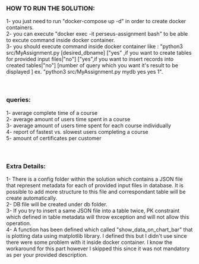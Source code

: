 <h3>
HOW TO RUN THE SOLUTION:
 </h3>

1- you just need to run "docker-compose up -d" in order to create docker containers.</br>
2- you can execute "docker exec -it perseus-assignment bash" to be able to excute command inside docker container.</br>
3- you should execute command inside docker container like : "python3 src/MyAssignment.py [desired_dbname] ["yes" ,if you want to create tables for provided input files|"no"] ["yes",if you want to insert records into created tables|"no"] [number of query which you want it's result to be displayed ] ex. "python3 src/MyAssignment.py mydb yes yes 1".</br></br></br>
<h3>
queries:
  </h3>
  1- average complete time of a course</br>
  2- average amount of users time spent in a course</br>
  3- average amount of users time spent for each course individually</br>
  4- report of fastest vs. slowest users completing a course</br>
  5- amount of certificates per customer</br></br></br>
<h3>
Extra Details:
  </h3>
1- There is a config folder within the solution which contains a JSON file that represent metadata for each of provided input files in database. It is possible to add more structure to this file and correspondant table will be create automatically.</br>
2- DB file will be created under db folder.</br>
3- If you try to insert a same JSON file into a table twice, PK constraint which defined in table metadata will throw exception and will not allow this operation.</br>
4- A function has been defined which called "show_data_on_chart_bar" that is plotting data using matplotlib library. I defined this but I didn't use since there were some problem with it inside docker container. I know the workaround for this part however I skipped this since it was not mandatory as per your provided description.


